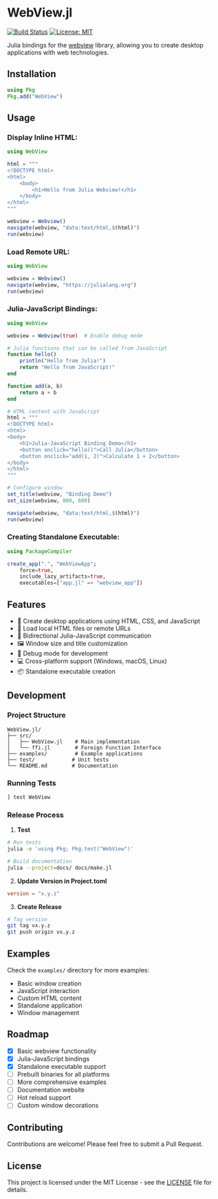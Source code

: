 # WebView.jl

[![Build Status](https://github.com/yourusername/WebView.jl/workflows/CI/badge.svg)](https://github.com/yourusername/WebView.jl/actions)
[![License: MIT](https://img.shields.io/badge/License-MIT-yellow.svg)](https://opensource.org/licenses/MIT)

Julia bindings for the [webview](https://github.com/webview/webview) library, allowing you to create desktop applications with web technologies.

## Installation

```julia
using Pkg
Pkg.add("WebView")
```

## Usage

### Display Inline HTML:
```julia
using WebView

html = """
<!DOCTYPE html>
<html>
    <body>
        <h1>Hello from Julia Webview!</h1>
    </body>
</html>
"""

webview = Webview()
navigate(webview, "data:text/html,$(html)")
run(webview)
```

### Load Remote URL:
```julia
using WebView

webview = Webview()
navigate(webview, "https://julialang.org")
run(webview)
```

### Julia-JavaScript Bindings:
```julia
using WebView

webview = Webview(true)  # Enable debug mode

# Julia functions that can be called from JavaScript
function hello()
    println("Hello from Julia!")
    return "Hello from JavaScript!"
end

function add(a, b)
    return a + b
end

# HTML content with JavaScript
html = """
<!DOCTYPE html>
<html>
<body>
    <h1>Julia-JavaScript Binding Demo</h1>
    <button onclick="hello()">Call Julia</button>
    <button onclick="add(1, 2)">Calculate 1 + 2</button>
</body>
</html>
"""

# Configure window
set_title(webview, "Binding Demo")
set_size(webview, 800, 600)

navigate(webview, "data:text/html,$(html)")
run(webview)
```

### Creating Standalone Executable:
```julia
using PackageCompiler

create_app(".", "WebViewApp";
    force=true,
    include_lazy_artifacts=true,
    executables=["app.jl" => "webview_app"])
```

## Features

- 🚀 Create desktop applications using HTML, CSS, and JavaScript
- 📂 Load local HTML files or remote URLs
- 🔄 Bidirectional Julia-JavaScript communication
- 🖼️ Window size and title customization
- 🐛 Debug mode for development
- 💻 Cross-platform support (Windows, macOS, Linux)
- 📦 Standalone executable creation

## Development

### Project Structure
```
WebView.jl/
├── src/
│   ├── WebView.jl    # Main implementation
│   └── ffi.jl        # Foreign Function Interface
├── examples/         # Example applications
├── test/            # Unit tests
└── README.md        # Documentation
```

### Running Tests
```julia
] test WebView
```

### Release Process

1. **Test**
```bash
# Run tests
julia -e 'using Pkg; Pkg.test("WebView")'

# Build documentation
julia --project=docs/ docs/make.jl
```

2. **Update Version in Project.toml**
```toml
version = "x.y.z"
```

3. **Create Release**
```bash
# Tag version
git tag vx.y.z
git push origin vx.y.z
```

## Examples

Check the `examples/` directory for more examples:
- Basic window creation
- JavaScript interaction
- Custom HTML content
- Standalone application
- Window management

## Roadmap

- [x] Basic webview functionality
- [x] Julia-JavaScript bindings
- [x] Standalone executable support
- [ ] Prebuilt binaries for all platforms
- [ ] More comprehensive examples
- [ ] Documentation website
- [ ] Hot reload support
- [ ] Custom window decorations

## Contributing

Contributions are welcome! Please feel free to submit a Pull Request.

## License

This project is licensed under the MIT License - see the [LICENSE](LICENSE) file for details.
